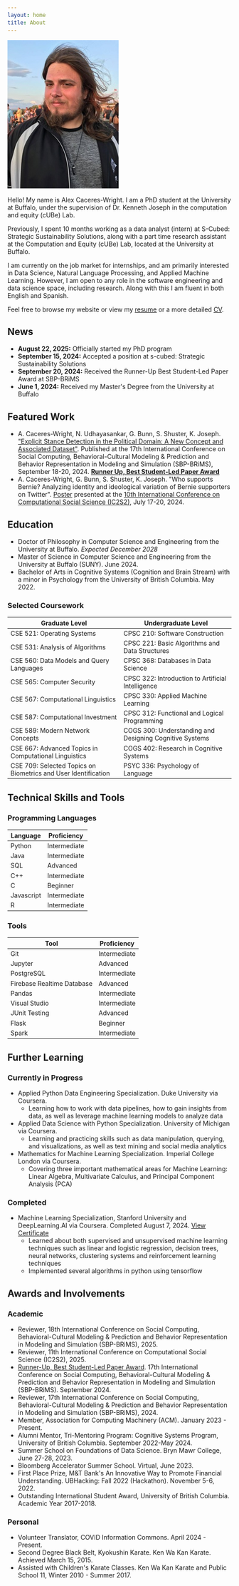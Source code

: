 ```yaml
---
layout: home
title: About
---
```


![Alex Headshot](img/sunset_profile.JPG)

Hello! My name is Alex Caceres-Wright. I am a PhD student at the University at Buffalo, under the supervision of Dr. Kenneth Joseph in the computation and equity (cUBe) Lab.

Previously, I spent 10 months working as a data analyst (intern) at S-Cubed: Strategic Sustainability Solutions, along with a part time research assistant at the Computation and Equity (cUBe) Lab, located at the University at Buffalo.

I am currently on the job market for internships, and am primarily interested in Data Science, Natural Language Processing, and Applied Machine Learning. However, I am open to any role in the software engineering and data science space, including research. Along with this I am fluent in both English and Spanish.

Feel free to browse my website or view my [resume](documents/Alex_Caceres-Wright_Resume.pdf) or a more detailed [CV](documents/Alex_Caceres-Wright_CV.pdf).

## News

* **August 22, 2025:** Officially started my PhD program
* **September 15, 2024:** Accepted a position at s-cubed: Strategic Sustainability Solutions
* **September 20, 2024:** Received the Runner-Up Best Student-Led Paper Award at SBP-BRiMS
* **June 1, 2024:** Received my Master's Degree from the University at Buffalo

## Featured Work

* A. Caceres-Wright, N. Udhayasankar, G. Bunn, S. Shuster, K. Joseph. ["Explicit Stance Detection in the Political Domain: A New Concept and Associated Dataset"](https://link.springer.com/chapter/10.1007/978-3-031-72241-7_1). Published at the 17th International Conference on Social Computing, Behavioral-Cultural Modeling & Prediction and Behavior Representation in Modeling and Simulation (SBP-BRiMS), September 18-20, 2024. **[Runner Up, Best Student-Led Paper Award](documents/2024_SBP-BRiMS%20Award.pdf)**
* A. Caceres-Wright, G. Bunn, S. Shuster, K. Joseph. "Who supports Bernie? Analyzing identity and ideological variation of Bernie supporters on Twitter". [Poster](documents/Ic2s2_Poster.pdf) presented at the [10th International Conference on Computational Social Science (IC2S2)](https://ic2s2-2024.org/), July 17-20, 2024.

## Education

* Doctor of Philosophy in Computer Science and Engineering from the University at Buffalo. *Expected December 2028*
* Master of Science in Computer Science and Engineering from the University at Buffalo (SUNY). June 2024.
* Bachelor of Arts in Cognitive Systems (Cognition and Brain Stream) with a minor in Psychology from the University of British Columbia. May 2022.

### Selected Coursework

|Graduate Level|Undergraduate Level|
|-------------------|--------------|
|CSE 521: Operating Systems|CPSC 210: Software Construction|
|CSE 531: Analysis of Algorithms|CPSC 221: Basic Algorithms and Data Structures|
|CSE 560: Data Models and Query Languages|CPSC 368: Databases in Data Science|
|CSE 565: Computer Security|CPSC 322: Introduction to Artificial Intelligence|
|CSE 567: Computational Linguistics|CPSC 330: Applied Machine Learning|
|CSE 587: Computational Investment|CPSC 312: Functional and Logical Programming|
|CSE 589: Modern Network Concepts|COGS 300: Understanding and Designing Cognitive Systems|
|CSE 667: Advanced Topics in Computational Linguistics|COGS 402: Research in Cognitive Systems|
|CSE 709: Selected Topics on Biometrics and User Identification|PSYC 336: Psychology of Language|

## Technical Skills and Tools

### Programming Languages

|Language|Proficiency|
|--------|----------|
|Python|Intermediate|
|Java|Intermediate|
|SQL|Advanced|
|C++|Intermediate|
|C| Beginner|
|Javascript| Intermediate|
|R| Intermediate|

### Tools

| Tool | Proficiency |
|------|------------|
|Git|Intermediate|
|Jupyter|Advanced|
|PostgreSQL|Intermediate|
|Firebase Realtime Database|Advanced|
|Pandas|Intermediate|
|Visual Studio|Intermediate|
|JUnit Testing|Advanced|
|Flask|Beginner|
|Spark|Intermediate|

## Further Learning

### Currently in Progress

* Applied Python Data Engineering Specialization. Duke University via Coursera.
  * Learning how to work with data pipelines, how to gain insights from data, as well as leverage machine learning models to analyze data  
* Applied Data Science with Python Specialization. University of Michigan via Coursera.
  * Learning and practicing skills such as data manipulation, querying, and visualizations, as well as text mining and social media analytics
* Mathematics for Machine Learning Specialization. Imperial College London via Coursera.
  * Covering three important mathematical areas for Machine Learning: Linear Algebra, Multivariate Calculus, and Principal Component Analysis (PCA)

### Completed

* Machine Learning Specialization, Stanford University and DeepLearning.AI via Coursera. Completed August 7, 2024. [View Certificate](documents/certificates/Stamford%20AI:ML%20Specialization%20Certificates.pdf)
  * Learned about both supervised and unsupervised machine learning techniques such as linear and logistic regression, decision trees, neural networks, clustering systems and reinforcement learning techniques
  * Implemented several algorithms in python using tensorflow

## Awards and Involvements

### Academic

* Reviewer, 18th International Conference on Social Computing, Behavioral-Cultural Modeling & Prediction and Behavior Representation in Modeling and Simulation (SBP-BRiMS), 2025.
* Reviewer, 11th International Conference on Computational Social Science (IC2S2), 2025.
* [Runner-Up, Best Student-Led Paper Award](documents/2024_SBP-BRiMS%20Award.pdf). 17th International Conference on Social Computing, Behavioral-Cultural Modeling & Prediction and Behavior Representation in Modeling and Simulation (SBP-BRiMS). September 2024.
* Reviewer, 17th International Conference on Social Computing, Behavioral-Cultural Modeling & Prediction and Behavior Representation in Modeling and Simulation (SBP-BRiMS), 2024.
* Member, Association for Computing Machinery (ACM). January 2023 - Present.
* Alumni Mentor, Tri-Mentoring Program: Cognitive Systems Program, University of British Columbia. September 2022-May 2024.
* Summer School on Foundations of Data Science. Bryn Mawr College, June 27-28, 2023.
* Bloomberg Accelerator Summer School. Virtual, June 2023.
* First Place Prize, M&T Bank's An Innovative Way to Promote Financial Understanding. UBHacking: Fall 2022 (Hackathon). November 5-6, 2022.
* Outstanding International Student Award, University of British Columbia. Academic Year 2017-2018.

### Personal

* Volunteer Translator, COVID Information Commons. April 2024 - Present.
* Second Degree Black Belt, Kyokushin Karate. Ken Wa Kan Karate. Achieved March 15, 2015.
* Assisted with Children's Karate Classes. Ken Wa Kan Karate and Public School 11, Winter 2010 - Summer 2017.
